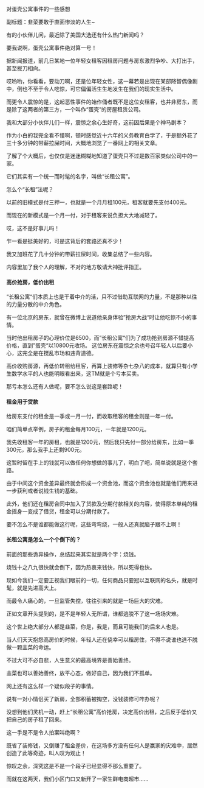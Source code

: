 对蛋壳公寓事件的一些感想

副标题：韭菜要敢于直面惨淡的人生~



有的小伙伴儿问，最近除了美国大选还有什么热门新闻吗？

要我说啊，蛋壳公寓事件绝对算一号！

据新闻报道，前几日某地一位年轻女租客因租房问题与房东激烈争吵、大打出手，甚至拔刀相向。

哎哟哟，你看看，要动刀啊，还是位年轻女性，这一幕若是出现在某部降智偶像剧中，倒也不至于令人吃惊，可它偏偏活生生地发生在我们的现实生活中。

而更令人震惊的是，这起恶性事件的始作俑者既不是这位女租客，也并非房东，而是除了这两者的第三方，一个叫作“蛋壳”的房屋租赁公司。



我和大部分小伙伴儿们一样，震惊之余心生好奇，这前因后果是个神马剧本？


作为小白的我完全看不懂啊，顿时感觉近十六年的义务教育白学了，于是额外花了三十多分钟的带薪拉屎时间，大概地浏览了一番网上的相关文章。

了解了个大概后，也仅仅是迷迷糊糊地知道了蛋壳只不过是数百家类似公司中的一家。

它们其实有一个统一而时髦的名字，叫做“长租公寓”。





怎么个“长租”法呢？

以前的旧模式是付三押一，也就是一个月月租100元，租客就要先支付400元。

而现在的新模式是一个月一付，对于租客来说负担大大地减轻了。

哎，这不是好事儿吗！

乍一看是挺美好的，可是这背后的套路还真不少！



我又加班花了几十分钟的带薪拉屎时间，收集总结了一些内容。

内容里加了我个人的理解，不对的地方敬请大神批评指正。





#### 高价抢房，低价出租





“长租公寓“们本质上也是干着中介的活，只不过借助互联网的力量，不是那种以往的力量分散的中介角色。

有一位北京的房东，就曾在微博上说道他亲身体验”抢房大战“时让他吃惊不小的事情。

当时他出租房子的心理价位是6500，而”长租公寓“们为了成功抢到房源不惜提高价格，直到”蛋壳“以10800元收场。
这位房东在震惊之余也号召年轻人以后要小心，这完全是在搅乱市场和违背道德。



高价收购房源，再低价转租给租客，再算上装修等杂七杂八的成本，就算只有小学生数学水平的人也能明眼看出来，这TM就是个亏本买卖。

那亏本怎么还有人做呢，要不怎么说这是套路呢！



#### 租金用于贷款

给房东支付的租金是一季或一月一付，而收取租客的租金则是一年一付。

咱们简单点举例，房子的租金每月100元，一年就是1200元。

我先收租客一年的房租，也就是1200元，然后我只先付一部分给房东，比如一季300元，那么我手上还剩900元。

这暂时留在手上的钱就可以做任何你想做的事儿了，明白了吧，简单说就是这个套路。

由于中间这个资金差异最终就会形成一个资金池，而这个资金池也就是他们用来进一步获利或者说钱生钱的基础。



此外，他们还在租房合同中加入了货款及分期付款相关的内容，使得原本单纯的租金摇身一变成了借贷，租金可以分期付款了。

要不怎么不是谁都能做这行呢，这些弯弯绕，一般人还真就脑子跟不上啊！



#### 长租公寓是怎么一个个倒下的？

前面的那些诡异操作，总结起来其实就是两个字：烧钱。

烧钱十之八九很快就会倒下，因为热衷来钱快，所以死得也快。

现如今我们一定要正视我们眼前的一切，任何商品只要冠以互联网的名头，就是时髦，就是先进高大上。



而最令人痛心的，一旦监管失控，往往引来的就是一场巨大的灾难。

正如文章开头提到的，是不是年轻人无所谓，谁都逃脱不了这一场场灾难。



这个世上绝大部分人都是韭菜，你是，我是，而且可能我们的后来人也是。

当人们天天抱怨高房价的时候，年轻人还在侥幸可以租房住，不得不说谁也逃不脱做一颗韭菜的命运。

不过大可不必自悲，人生意义的最高境界是善始善终。

韭菜也可以善始善终，放平心态，做好自己，因为我们不孤单。



网上还有这么样一个疑似段子的事情。

说有一对小情侣买了新房，全部积蓄被掏空，没钱装修可咋办呢？

没想到他们灵机一动，赶上“长租公寓”高价抢房，决定高价出租，之后反手低价又把自己的房子租了回来。

这一手是不是令人拍案叫绝啊？

既省了装修钱，又倒赚了租金差价，在这场多方没有任何人是赢家的灾难中，居然创造了此等奇迹，叫人叹为观止！

惊叹之余，深究这是不是一个段子已经显得不那么重要了。

而就在这两天，我们小区门口又新开了一家生鲜电商超市......